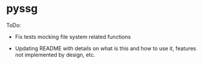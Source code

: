 # pyssg

ToDo:

- Fix tests mocking file system related functions

- Updating README with details on what is this and how to use it, features not implemented by design, etc.
